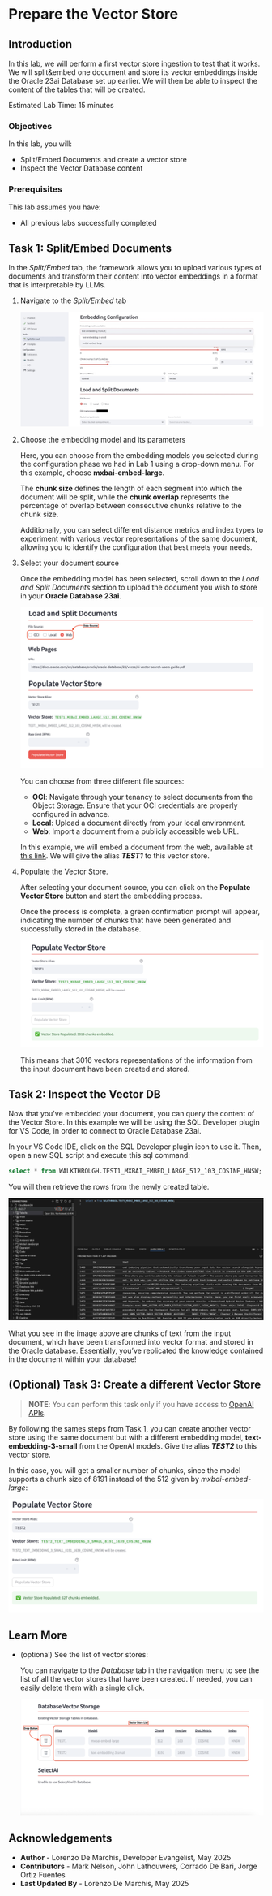 # Prepare the Vector Store

## Introduction

In this lab, we will perform a first vector store ingestion to test that it works. We will split&embed one document and store its vector embeddings inside the Oracle 23ai Database set up earlier. We will then be able to inspect the content of the tables that will be created.

Estimated Lab Time: 15 minutes

### Objectives

In this lab, you will:

* Split/Embed Documents and create a vector store
* Inspect the Vector Database content

### Prerequisites

This lab assumes you have:

* All previous labs successfully completed

## Task 1: Split/Embed Documents

In the *Split/Embed* tab, the framework allows you to upload various types of documents and transform their content into vector embeddings in a format that is interpretable by LLMs.

1. Navigate to the *Split/Embed* tab

    ![split-embed-interface](./images/split-embed.jpg)

2. Choose the embedding model and its parameters

    Here, you can choose from the embedding models you selected during the configuration phase we had in Lab 1 using a drop-down menu.
    For this example, choose **mxbai-embed-large**. 
    
    The **chunk size** defines the length of each segment into which the document will be split, while the **chunk overlap** represents the percentage of overlap between consecutive chunks relative to the chunk size.

    Additionally, you can select different distance metrics and index types to experiment with various vector representations of the same document, allowing you to identify the configuration that best meets your needs.

3. Select your document source

    Once the embedding model has been selected, scroll down to the *Load and Split Documents* section to upload the document you wish to store in your **Oracle Database 23ai**.

    ![populate-vector-store](images/populate-vector-store.png)

    You can choose from three different file sources:

    * **OCI**: Navigate through your tenancy to select documents from the Object Storage. Ensure that your OCI credentials are properly configured in advance.
    * **Local**: Upload a document directly from your local environment.
    * **Web**: Import a document from a publicly accessible web URL.

    In this example, we will embed a document from the web, available at [this link](https://docs.oracle.com/en/database/oracle/oracle-database/23/vecse/ai-vector-search-users-guide.pdf). We will give the alias ***TEST1*** to this vector store.

4. Populate the Vector Store.

   After selecting your document source, you can click on the **Populate Vector Store** button and start the embedding process.

    Once the process is complete, a green confirmation prompt will appear, indicating the number of chunks that have been generated and successfully stored in the database.

    ![vector-store-populated](images/vector-store-populated.png)

    This means that 3016 vectors representations of the information from the input document have been created and stored.

## Task 2: Inspect the Vector DB

Now that you've embedded your document, you can query the content of the Vector Store. In this example we will be using the SQL Developer plugin for VS Code, in order to connect to Oracle Database 23ai.    

In your VS Code IDE, click on the SQL Developer plugin icon to use it. Then, open a new SQL script and execute this sql command:

```sql 
select * from WALKTHROUGH.TEST1_MXBAI_EMBED_LARGE_512_103_COSINE_HNSW;
```
You will then retrieve the rows from the newly created table.

  ![query-vector-db](images/query-vector-db.png)

What you see in the image above are chunks of text from the input document, which have been transformed into vector format and stored in the Oracle database. Essentially, you’ve replicated the knowledge contained in the document within your database!

## (Optional) Task 3: Create a different Vector Store

> **NOTE**: You can perform this task only if you have access to [OpenAI APIs](https://platform.openai.com/settings/organization/api-keys).

By following the sames steps from Task 1, you can create another vector store using the same document but with a different embedding model, **text-embedding-3-small** from the OpenAI models. Give the alias ***TEST2*** to this vector store. 
    
In this case, you will get a smaller number of chunks, since the model supports a chunk size of 8191 instead of the 512 given by *mxbai-embed-large*:

![text-embedding-3-small](images/text-embedding-3-small.png)

## Learn More

* (optional) See the list of vector stores:
    
    You can navigate to the *Database* tab in the navigation menu to see the list of all the vector stores that have been created. If needed, you can easily delete them with a single click.

    ![database-vector-store-list](images/database-vector-store-list.png)

## Acknowledgements
* **Author** - Lorenzo De Marchis, Developer Evangelist, May 2025
* **Contributors** - Mark Nelson, John Lathouwers, Corrado De Bari, Jorge Ortiz Fuentes
* **Last Updated By** - Lorenzo De Marchis, May 2025